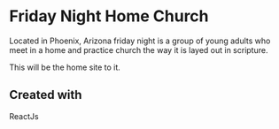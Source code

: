 # Friday Night Home Church

Located in Phoenix, Arizona friday night is a group of young adults who meet in a home and practice church the way it is layed out in scripture.

This will be the home site to it.

## Created with

ReactJs
